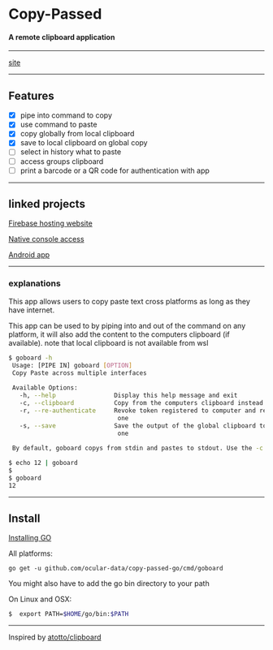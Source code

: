 # Copy-Passed
#### A remote clipboard application

---

[site](https://copy-passed.web.app)

---

## Features
- [x] pipe into command to copy
- [x] use command to paste
- [x] copy globally from local clipboard
- [x] save to local clipboard on global copy
- [ ] select in history what to paste
- [ ] access groups clipboard
- [ ] print a barcode or a QR code for authentication with app

---

## linked projects
[Firebase hosting website](https://github.com/ocular-data/copy-passed-firebase)

[Native console access](https://github.com/ocular-data/copy-passed-terminalAccess)

[Android app](https://github.com/ocular-data/copy-passed-android)

---

### explanations
This app allows users to copy paste text cross
platforms as long as they have internet.

This app can be used to by piping into and out of 
the command on any platform, it will also add the content 
to the computers clipboard (if available). 
note that local clipboard is not available from wsl

```bash
$ goboard -h
 Usage: [PIPE IN] goboard [OPTION]
 Copy Paste across multiple interfaces
 
 Available Options:
   -h, --help                Display this help message and exit
   -c, --clipboard           Copy from the computers clipboard instead of stdin
   -r, --re-authenticate     Revoke token registered to computer and register new
                              one
   -s, --save                Save the output of the global clipboard to the local
                              one
 
 By default, goboard copys from stdin and pastes to stdout. Use the -c and -s options to override.
```
```bash
$ echo 12 | goboard
$
$ goboard
12
```

---
 
## Install

[Installing GO](https://golang.org/doc/install)

All platforms:
```
go get -u github.com/ocular-data/copy-passed-go/cmd/goboard
```

You might also have to add the go bin directory to your path

On Linux and OSX:
```bash
$  export PATH=$HOME/go/bin:$PATH
```

---

Inspired by [atotto/clipboard](https://github.com/atotto/clipboard)
